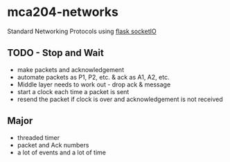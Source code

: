 # mca204-networks
Standard Networking Protocols using [flask socketIO](https://github.com/miguelgrinberg/Flask-SocketIO/tree/master/example)


## TODO - Stop and Wait

- make packets and acknowledgement
- automate packets as P1, P2, etc. & ack as A1, A2, etc.
- Middle layer needs to work out - drop ack & message
- start a clock each time a packet is sent
- resend the packet if clock is over and acknowledgement is not received

## Major

- threaded timer
- packet and Ack numbers
- a lot of events and a lot of time
